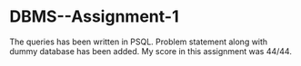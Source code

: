 # DBMS--Assignment-1

The queries has been written in PSQL. Problem statement along with dummy database has been added. My score in this assignment was 44/44. 
